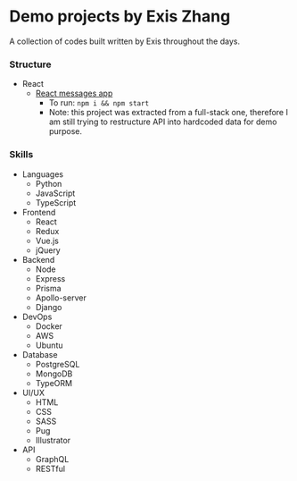 Demo projects by Exis Zhang
=============================

A collection of codes built written by Exis throughout the days.

### Structure

* React
    * [React messages app](./react/pinx_message)
        * To run: `npm i && npm start`
        * Note: this project was extracted from a full-stack one, therefore I am still trying to restructure API into 
          hardcoded data for demo purpose.

### Skills
* Languages 
    * Python
    * JavaScript
    * TypeScript
* Frontend
    * React
    * Redux
    * Vue.js
    * jQuery
* Backend
    * Node
    * Express
    * Prisma
    * Apollo-server
    * Django
* DevOps 
    * Docker
    * AWS
    * Ubuntu
* Database 
    * PostgreSQL
    * MongoDB
    * TypeORM
* UI/UX
    * HTML
    * CSS
    * SASS
    * Pug
    * Illustrator 
* API
    * GraphQL
    * RESTful

